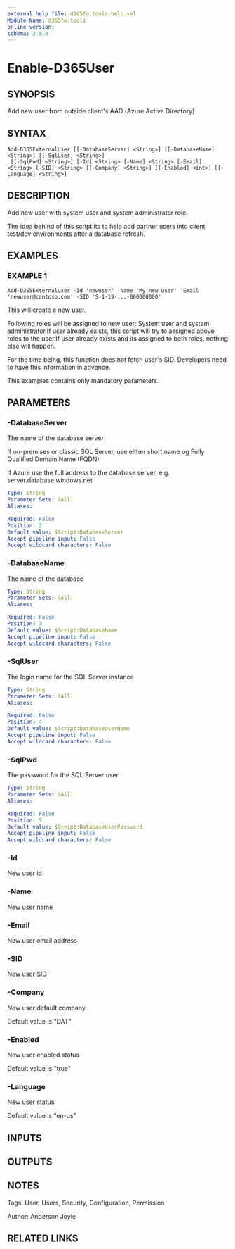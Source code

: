```yaml
---
external help file: d365fo.tools-help.xml
Module Name: d365fo.tools
online version:
schema: 2.0.0
---
```


# Enable-D365User

## SYNOPSIS
Add new user from outside client's AAD (Azure Active Directory)

## SYNTAX

```
Add-D365ExternalUser [[-DatabaseServer] <String>] [[-DatabaseName] <String>] [[-SqlUser] <String>]
 [[-SqlPwd] <String>] [-Id] <String> [-Name] <String> [-Email] <String> [-SID] <String> [[-Company] <String>] [[-Enabled] <int>] [[-Language] <String>]
```

## DESCRIPTION
Add new user with system user and system administrator role.

The idea behind of this script its to help add partner users into client test/dev environments after a database refresh.

## EXAMPLES

### EXAMPLE 1
```
Add-D365ExternalUser -Id 'newuser' -Name 'My new user' -Email 'newuser@contoso.com' -SID 'S-1-19-...-000000000'
```

This will create a new user.

Following roles will be assigned to new user: System user and system administrator.If user already exists, this script will try to assigned above roles to the user.If user already exists and its assigned to both roles, nothing else will happen.

For the time being, this function does not fetch user's SID. Developers need to have this information in advance.

This examples contains only mandatory parameters.

## PARAMETERS

### -DatabaseServer
The name of the database server

If on-premises or classic SQL Server, use either short name og Fully Qualified Domain Name (FQDN)

If Azure use the full address to the database server, e.g.
server.database.windows.net

```yaml
Type: String
Parameter Sets: (All)
Aliases:

Required: False
Position: 2
Default value: $Script:DatabaseServer
Accept pipeline input: False
Accept wildcard characters: False
```

### -DatabaseName
The name of the database

```yaml
Type: String
Parameter Sets: (All)
Aliases:

Required: False
Position: 3
Default value: $Script:DatabaseName
Accept pipeline input: False
Accept wildcard characters: False
```

### -SqlUser
The login name for the SQL Server instance

```yaml
Type: String
Parameter Sets: (All)
Aliases:

Required: False
Position: 4
Default value: $Script:DatabaseUserName
Accept pipeline input: False
Accept wildcard characters: False
```

### -SqlPwd
The password for the SQL Server user

```yaml
Type: String
Parameter Sets: (All)
Aliases:

Required: False
Position: 5
Default value: $Script:DatabaseUserPassword
Accept pipeline input: False
Accept wildcard characters: False
```


### -Id
New user id

### -Name
New user name

### -Email
New user email address

### -SID
New user SID

### -Company
New user default company

Default value is "DAT"

### -Enabled
New user enabled status

Default value is "true"

### -Language
New user status

Default value is "en-us"

## INPUTS

## OUTPUTS

## NOTES
Tags: User, Users, Security, Configuration, Permission

Author: Anderson Joyle

## RELATED LINKS
